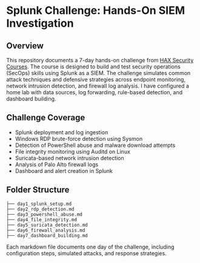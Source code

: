 # Splunk Challenge: Hands-On SIEM Investigation

## Overview

This repository documents a 7-day hands-on challenge from [HAX Security Courses](https://learn.haxsecurity.com/). The course is designed to build and test security operations (SecOps) skills using Splunk as a SIEM. The challenge simulates common attack techniques and defensive strategies across endpoint monitoring, network intrusion detection, and firewall log analysis. I have configured a home lab with data sources, log forwarding, rule-based detection, and dashboard building.

## Challenge Coverage

- Splunk deployment and log ingestion
- Windows RDP brute-force detection using Sysmon
- Detection of PowerShell abuse and malware download attempts
- File integrity monitoring using Auditd on Linux
- Suricata-based network intrusion detection
- Analysis of Palo Alto firewall logs
- Dashboard and alert creation in Splunk

## Folder Structure

```
├── day1_splunk_setup.md
├── day2_rdp_detection.md
├── day3_powershell_abuse.md
├── day4_file_integrity.md
├── day5_suricata_detection.md
├── day6_firewall_analysis.md
├── day7_dashboard_building.md
```

Each markdown file documents one day of the challenge, including configuration steps, simulated attacks, and response strategies.
